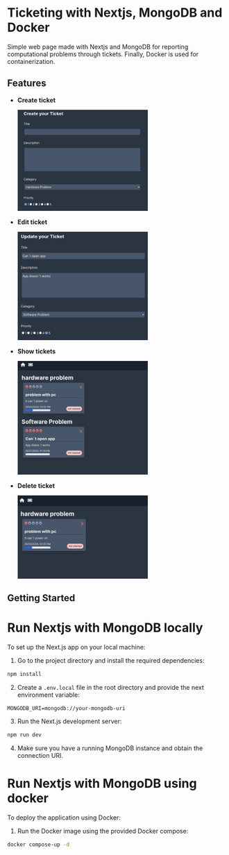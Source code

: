 # Ticketing with Nextjs, MongoDB and Docker
Simple web page made with Nextjs and MongoDB for reporting computational problems through tickets. Finally, Docker is used for containerization.

## Features
- **Create ticket**
  <p align="start">
    <img src='./public/tc.png' width='300px' />
  </p>
- **Edit ticket**
  <p align="start">
    <img src='./public/update.png' width='300px' />
  </p>
- **Show tickets**
  <p align="start">
    <img src='./public/mainpage.png' width='300px' />
  </p>
- **Delete ticket**
  <p align="start">
    <img src='./public/t1.png' width='300px' />
  </p>

## Getting Started
# Run Nextjs with MongoDB locally

To set up the Next.js app on your local machine:
1. Go to the project directory and install the required dependencies:
```bash
npm install
```

2. Create a `.env.local` file in the root directory and provide the next environment variable:
```
MONGODB_URI=mongodb://your-mongodb-uri
```

3. Run the Next.js development server:
```bash
npm run dev
```
4. Make sure you have a running MongoDB instance and obtain the connection URI.

# Run Nextjs with MongoDB using docker
To deploy the application using Docker:
1. Run the Docker image using the provided Docker compose:

```bash
docker compose-up -d
```

